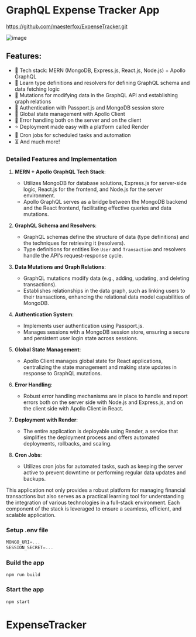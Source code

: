 # GraphQL Expense Tracker App
https://github.com/maesterfox/ExpenseTracker.git

![image](https://github.com/maesterfox/ExpenseTracker/assets/23552939/86550c59-5a39-4005-8e8a-a96f86ca5fd6)


## Features:

-   🌟 Tech stack: MERN (MongoDB, Express.js, React.js, Node.js) + Apollo GraphQL
-   📝 Learn type definitions and resolvers for defining GraphQL schema and data fetching logic
-   🔄 Mutations for modifying data in the GraphQL API and establishing graph relations
-   🎃 Authentication with Passport.js and MongoDB session store
-   🚀 Global state management with Apollo Client
-   🐞 Error handling both on the server and on the client
-   ⭐ Deployment made easy with a platform called Render
-   👾 Cron jobs for scheduled tasks and automation
-   ⏳ And much more!

### Detailed Features and Implementation

1. **MERN + Apollo GraphQL Tech Stack**:
   - Utilizes MongoDB for database solutions, Express.js for server-side logic, React.js for the frontend, and Node.js for the server environment.
   - Apollo GraphQL serves as a bridge between the MongoDB backend and the React frontend, facilitating effective queries and data mutations.

2. **GraphQL Schema and Resolvers**:
   - GraphQL schemas define the structure of data (type definitions) and the techniques for retrieving it (resolvers).
   - Type definitions for entities like `User` and `Transaction` and resolvers handle the API's request-response cycle.

3. **Data Mutations and Graph Relations**:
   - GraphQL mutations modify data (e.g., adding, updating, and deleting transactions).
   - Establishes relationships in the data graph, such as linking users to their transactions, enhancing the relational data model capabilities of MongoDB.

4. **Authentication System**:
   - Implements user authentication using Passport.js.
   - Manages sessions with a MongoDB session store, ensuring a secure and persistent user login state across sessions.

5. **Global State Management**:
   - Apollo Client manages global state for React applications, centralizing the state management and making state updates in response to GraphQL mutations.

6. **Error Handling**:
   - Robust error handling mechanisms are in place to handle and report errors both on the server side with Node.js and Express.js, and on the client side with Apollo Client in React.

7. **Deployment with Render**:
   - The entire application is deployable using Render, a service that simplifies the deployment process and offers automated deployments, rollbacks, and scaling.

8. **Cron Jobs**:
   - Utilizes cron jobs for automated tasks, such as keeping the server active to prevent downtime or performing regular data updates and backups.

This application not only provides a robust platform for managing financial transactions but also serves as a practical learning tool for understanding the integration of various technologies in a full-stack environment. Each component of the stack is leveraged to ensure a seamless, efficient, and scalable application.

### Setup .env file

```js
MONGO_URI=...
SESSION_SECRET=...
```

### Build the app

```shell
npm run build
```

### Start the app

```shell
npm start
```
# ExpenseTracker
